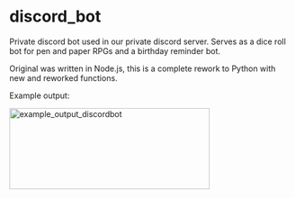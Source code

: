 # discord_bot

Private discord bot used in our private discord server. Serves as a dice roll bot for pen and paper RPGs and a birthday reminder bot.

Original was written in Node.js, this is a complete rework to Python with new and reworked functions.

Example output:

<img width="356" height="144" alt="example_output_discordbot" src="https://github.com/user-attachments/assets/f5aa45c1-f176-4927-a8a2-4de3486cf0f9" />

